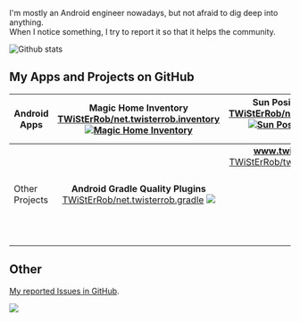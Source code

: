 I'm mostly an Android engineer nowadays, but not afraid to dig deep into anything.  
When I notice something, I try to report it so that it helps the community.

![Github stats](https://github-readme-stats.vercel.app/api?username=TWiStErRob)

## My Apps and Projects on GitHub

| Android Apps | **Magic Home Inventory** [TWiStErRob/net.twisterrob.inventory](https://github.com/TWiStErRob/net.twisterrob.inventory) [![Magic Home Inventory](https://play-lh.googleusercontent.com/eRt8D52JyX8FHsB7kBmqXR1B1IM0ywlzlCpA7eFsUA5JqPivMI1cROCiOfgUyqCesA)](https://play.google.com/store/apps/details?id=net.twisterrob.inventory) | **Sun Position Widget** [TWiStErRob/net.twisterrob.sun](https://github.com/TWiStErRob/net.twisterrob.sun)  [![Sun Position Widget](https://play-lh.googleusercontent.com/9yh4qyJ4xBqEdr9GJeYTkODcE1LQwiGM0k94fd1CXwUr51BbFLS42I7B4MUCJPIneds)](https://play.google.com/store/apps/details?id=net.twisterrob.sun) <br/><br/> | **Android Color Filters** [TWiStErRob/net.twisterrob.colorfilters](https://github.com/TWiStErRob/net.twisterrob.colorfilters) [![Android Color Filters](https://play-lh.googleusercontent.com/VjiL6VyOF5wgkWyfernJunWqY6hkU6rkTa1OWgjZ-Chjmxp9qQ_TT6FPAfmuHZBBmem6)](https://play.google.com/store/apps/details?id=net.twisterrob.colorfilters) |
| - | :-: | :-: | :-: |
| Other Projects | **Android Gradle Quality Plugins** [TWiStErRob/net.twisterrob.gradle](https://github.com/TWiStErRob/net.twisterrob.gradle) [![](https://gradle.org/images/gradle-knowledge-graph-logo.png)](https://search.maven.org/search?q=g:net.twisterrob.gradle) | **www.twisterrob.net** [TWiStErRob/twisterrob.github.io](https://github.com/TWiStErRob/twisterrob.github.io) [![](https://www.twisterrob.net/images/header.jpg)](http://www.twisterrob.net) <br/><br/><br/><br/><br/><br/><br/> | [TWiStErRob/repros](https://github.com/TWiStErRob/repros) <br/> [TWiStErRob/android-lint-examples](https://github.com/TWiStErRob/android-lint-examples) <br/> [TWiStErRob/TWiStErRob-env](https://github.com/TWiStErRob/TWiStErRob-env) <br/> [TWiStErRob/TWiStErRob](https://github.com/TWiStErRob/TWiStErRob) |

## Other
[My reported Issues in GitHub](https://github.com/search?o=desc&q=author%3ATWiStErRob+-user%3ATWiStErRob&s=updated&type=Issues).

![](https://github-profile-trophy.vercel.app/?username=TWiStErRob)
